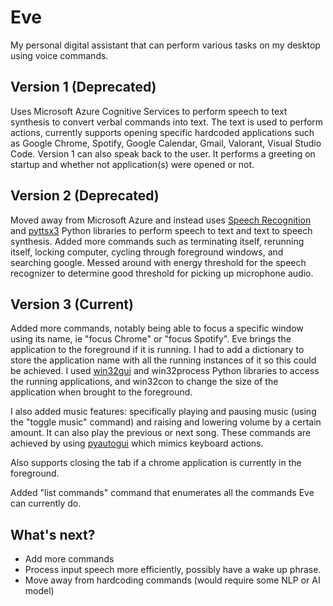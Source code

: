 # Eve
My personal digital assistant that can perform various tasks on my desktop using voice commands.

## Version 1 (Deprecated)
Uses Microsoft Azure Cognitive Services to perform speech to text synthesis to convert verbal commands into text. The text is used to perform actions, currently supports opening specific hardcoded applications such as Google Chrome, Spotify, Google Calendar, Gmail, Valorant, Visual Studio Code. Version 1 can also speak back to the user. It performs a greeting on startup and whether not application(s) were opened or not.


## Version 2 (Deprecated)
Moved away from Microsoft Azure and instead uses [Speech Recognition](https://pypi.org/project/SpeechRecognition/) and [pyttsx3](https://pypi.org/project/pyttsx3/) Python libraries to perform speech to text and text to speech synthesis. Added more commands such as terminating itself, rerunning itself, locking computer, cycling through foreground windows, and searching google. Messed around with energy threshold for the speech recognizer to determine good threshold for picking up microphone audio.  


## Version 3 (Current)
Added more commands, notably being able to focus a specific window using its name, ie "focus Chrome" or "focus Spotify". Eve brings the application to the foreground if it is running. I had to add a dictionary to store the application name with all the running instances of it so this could be achieved. I used [win32gui](https://pypi.org/project/win32gui/) and win32process Python libraries to access the running applications, and win32con to change the size of the application when brought to the foreground.

I also added music features: specifically playing and pausing music (using the "toggle music" command) and raising and lowering volume by a certain amount. It can also play the previous or next song. These commands are achieved by using [pyautogui](https://pyautogui.readthedocs.io/en/latest/) which mimics keyboard actions. 

Also supports closing the tab if a chrome application is currently in the foreground. 

Added "list commands" command that enumerates all the commands Eve can currently do.

## What's next?
- Add more commands
- Process input speech more efficiently, possibly have a wake up phrase.  
- Move away from hardcoding commands (would require some NLP or AI model)
